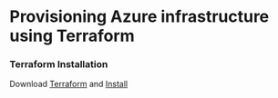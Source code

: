 # Provisioning Azure infrastructure using Terraform

### Terraform Installation

Download [Terraform](https://www.terraform.io/downloads.html) and [Install](https://learn.hashicorp.com/tutorials/terraform/install-cli)

